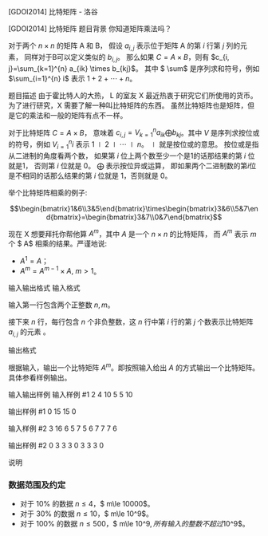



[GDOI2014] 比特矩阵 - 洛谷














[GDOI2014] 比特矩阵
题目背景
你知道矩阵乘法吗？

对于两个 $n\times n$ 的矩阵 A 和 B， 假设 $a_{i, j}$ 表示位于矩阵 A 的第 $i$ 行第 $j$ 列的元素， 同样对于B可以定义类似的 $b_{i,j}$。 那么如果 $C = A \times B$，则有 $c_{i, j}=\sum_{k=1}^{n} a_{ik} \times b_{kj}$。 其中 $ \sum$ 是序列求和符号，例如 $\sum_{i=1}^{n} i$ 表示 $1 + 2 + \cdots + n$。

题目描述
由于霍比特人的大热， L 的室友 X 最近热衷于研究它们所使用的货币。为了进行研究，X 需要了解一种叫比特矩阵的东西。 虽然比特矩阵也是矩阵，但是它的乘法和一般的矩阵有点不一样。

对于比特矩阵 $C = A \times B$， 意味着 $c_{i,j} = V_{k=1}^{n}a_{ik} \bigoplus b_{kj}$。其中 $V$ 是序列求按位或的符号，例如 $V_{i=1}^{n} i$ 表示 $1 \mid 2 \mid \cdots \mid n$。 $\mid$ 就是按位或的意思。 按位或是指从二进制的角度看两个数， 如果第 $i$ 位上两个数至少一个是1的话那结果的第 $i$ 位就是1， 否则第 $i$ 位就是 $0$。 $\bigoplus$ 表示按位异或运算， 即如果两个二进制数的第$i$位是不相同的话那么结果的第 $i$ 位就是 $1$，否则就是 $0$。

举个比特矩阵相乘的例子:

$$\begin{bmatrix}1&6\\3&5\end{bmatrix}\times\begin{bmatrix}3&6\\5&7\end{bmatrix}=\begin{bmatrix}3&7\\0&7\end{bmatrix}$$

现在 X 想要拜托你帮他算 $A^{m}$，其中 $A$ 是一个 $n\times n$ 的比特矩阵， 而 $A^{m}$ 表示 $m$ 个 $ A$ 相乘的结果。严谨地说:

- $A^{1}=A$；
- $A^{m}=A^{m-1}\times A,\ m>1$。

输入输出格式
输入格式

输入第一行包含两个正整数 $n,m$。

接下来 $n$ 行，每行包含 $n$ 个非负整数，这 $n$ 行中第 $i$ 行的第 $j$ 个数表示比特矩阵 $a_{i,j}$ 的元素 。

输出格式

根据输入，输出一个比特矩阵 $A^{m}$。即按照输入给出 $A$ 的方式输出一个比特矩阵。 具体参看样例输出。

输入输出样例
输入样例 #1
2 4
10 5
5 10

输出样例 #1
0 15
15 0

输入样例 #2
3 16
6 5 7
5 6 7
7 7 6

输出样例 #2
0 3 3
3 0 3
3 3 0

说明
### 数据范围及约定

- 对于 $10\%$ 的数据 $n\le 4$，$ m\le 10000$。
- 对于 $30\%$ 的数据 $n\le 10$，$ m\le 10^9$。
- 对于 $100\%$ 的数据 $n\le 500$，$ m\le 10^9$, 所有输入的整数不超过$10^9$。







